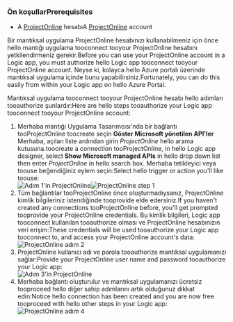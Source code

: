 ### <a name="prerequisites"></a><span data-ttu-id="091d5-101">Ön koşullar</span><span class="sxs-lookup"><span data-stu-id="091d5-101">Prerequisites</span></span>
* <span data-ttu-id="091d5-102">A [ProjectOnline](https://products.office.com/Project/project-online-with-project-for-office-365) hesabı</span><span class="sxs-lookup"><span data-stu-id="091d5-102">A [ProjectOnline](https://products.office.com/Project/project-online-with-project-for-office-365) account</span></span> 

<span data-ttu-id="091d5-103">Bir mantıksal uygulama ProjectOnline hesabınızı kullanabilmeniz için önce hello mantığı uygulama tooconnect tooyour ProjectOnline hesabını yetkilendirmeniz gerekir.</span><span class="sxs-lookup"><span data-stu-id="091d5-103">Before you can use your ProjectOnline account in a Logic app, you must authorize hello Logic app tooconnect tooyour ProjectOnline account.</span></span> <span data-ttu-id="091d5-104">Neyse ki, kolayca hello Azure portalı üzerinde mantıksal uygulama içinde bunu yapabilirsiniz.</span><span class="sxs-lookup"><span data-stu-id="091d5-104">Fortunately, you can do this easily from within your Logic app on hello Azure Portal.</span></span> 

<span data-ttu-id="091d5-105">Mantıksal uygulama tooconnect tooyour ProjectOnline hesabı hello adımları tooauthorize şunlardır:</span><span class="sxs-lookup"><span data-stu-id="091d5-105">Here are hello steps tooauthorize your Logic app tooconnect tooyour ProjectOnline account:</span></span>

1. <span data-ttu-id="091d5-106">Merhaba mantığı Uygulama Tasarımcısı'nda bir bağlantı tooProjectOnline toocreate seçin **Göster Microsoft yönetilen API'ler** Merhaba, açılan liste ardından girin *ProjectOnline* hello arama kutusuna.</span><span class="sxs-lookup"><span data-stu-id="091d5-106">toocreate a connection tooProjectOnline, in hello Logic app designer, select **Show Microsoft managed APIs** in hello drop down list then enter *ProjectOnline* in hello search box.</span></span> <span data-ttu-id="091d5-107">Merhaba tetikleyici veya toouse beğendiğiniz eylem seçin:</span><span class="sxs-lookup"><span data-stu-id="091d5-107">Select hello trigger or action you'll like toouse:</span></span>  
   <span data-ttu-id="091d5-108">![Adım 1'in ProjectOnline](./media/connectors-create-api-projectonline/projectonline-1.png)</span><span class="sxs-lookup"><span data-stu-id="091d5-108">![ProjectOnline step 1](./media/connectors-create-api-projectonline/projectonline-1.png)</span></span>
2. <span data-ttu-id="091d5-109">Tüm bağlantılar tooProjectOnline önce oluşturmadıysanız, ProjectOnline kimlik bilgileriniz istendiğinde tooprovide elde edersiniz.</span><span class="sxs-lookup"><span data-stu-id="091d5-109">If you haven't created any connections tooProjectOnline before, you'll get prompted tooprovide your ProjectOnline credentials.</span></span> <span data-ttu-id="091d5-110">Bu kimlik bilgileri, Logic app tooconnect kullanılan tooauthorize olması ve ProjectOnline hesabınızın veri erişim:</span><span class="sxs-lookup"><span data-stu-id="091d5-110">These credentials will be used tooauthorize your Logic app tooconnect to, and access your ProjectOnline account's data:</span></span>  
   ![ProjectOnline adım 2](./media/connectors-create-api-projectonline/projectonline-2.png)
3. <span data-ttu-id="091d5-112">ProjectOnline kullanıcı adı ve parola tooauthorize mantıksal uygulamanızı sağlar:</span><span class="sxs-lookup"><span data-stu-id="091d5-112">Provide your ProjectOnline user name and password tooauthorize your Logic app:</span></span>  
   ![Adım 3'in ProjectOnline](./media/connectors-create-api-projectonline/projectonline-3.png)   
4. <span data-ttu-id="091d5-114">Merhaba bağlantı oluşturulur ve mantıksal uygulamanızı ücretsiz tooproceed hello diğer sahip adımlarını artık olduğunuz dikkat edin:</span><span class="sxs-lookup"><span data-stu-id="091d5-114">Notice hello connection has been created and you are now free tooproceed with hello other steps in your Logic app:</span></span>  
   ![ProjectOnline adım 4](./media/connectors-create-api-projectonline/projectonline-4.png)   

